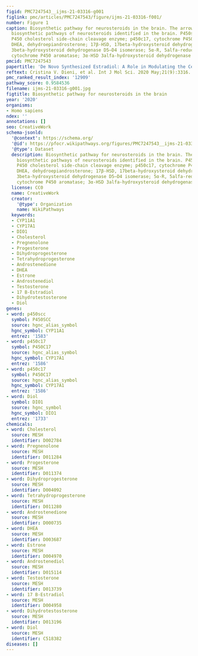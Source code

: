 ```yaml
---
figid: PMC7247543__ijms-21-03316-g001
figlink: pmc/articles/PMC7247543/figure/ijms-21-03316-f001/
number: Figure 1
caption: Biosynthetic pathway for neurosteroids in the brain. The arrows indicate
  biosynthetic pathways of neurosteroids identified in the brain. P450scc, Cytochrome
  P450 cholesterol side-chain cleavage enzyme; p450c17, cytochrome P450 17a-hydroxylase/C17;
  DHEA, dehydroepiandrosterone; 17β-HSD, 17beta-hydroxysteroid dehydrogenase; 3β-HSD
  3beta-hydroxysteroid dehydrogenase D5–D4 isomerase; 5α-R, 5alfa-reductase; p450ARO,
  cytochrome P450 aromatase; 3α-HSD 3alfa-hydroxysteroid dehydrogenase D5–D4 isomerase.
pmcid: PMC7247543
papertitle: 'De Novo Synthesized Estradiol: A Role in Modulating the Cerebellar Function.'
reftext: Cristina V. Dieni, et al. Int J Mol Sci. 2020 May;21(9):3316.
pmc_ranked_result_index: '12909'
pathway_score: 0.9584536
filename: ijms-21-03316-g001.jpg
figtitle: Biosynthetic pathway for neurosteroids in the brain
year: '2020'
organisms:
- Homo sapiens
ndex: ''
annotations: []
seo: CreativeWork
schema-jsonld:
  '@context': https://schema.org/
  '@id': https://pfocr.wikipathways.org/figures/PMC7247543__ijms-21-03316-g001.html
  '@type': Dataset
  description: Biosynthetic pathway for neurosteroids in the brain. The arrows indicate
    biosynthetic pathways of neurosteroids identified in the brain. P450scc, Cytochrome
    P450 cholesterol side-chain cleavage enzyme; p450c17, cytochrome P450 17a-hydroxylase/C17;
    DHEA, dehydroepiandrosterone; 17β-HSD, 17beta-hydroxysteroid dehydrogenase; 3β-HSD
    3beta-hydroxysteroid dehydrogenase D5–D4 isomerase; 5α-R, 5alfa-reductase; p450ARO,
    cytochrome P450 aromatase; 3α-HSD 3alfa-hydroxysteroid dehydrogenase D5–D4 isomerase.
  license: CC0
  name: CreativeWork
  creator:
    '@type': Organization
    name: WikiPathways
  keywords:
  - CYP11A1
  - CYP17A1
  - DIO1
  - Cholesterol
  - Pregnenolone
  - Progesterone
  - Dihydroprogesterone
  - Tetrahydroprogesterone
  - Androstenedione
  - DHEA
  - Estrone
  - Androstenediol
  - Testosterone
  - 17 B-Estradiol
  - Dihydrotestosterone
  - Diol
genes:
- word: p450scc
  symbol: P450SCC
  source: hgnc_alias_symbol
  hgnc_symbol: CYP11A1
  entrez: '1583'
- word: p450c17
  symbol: P450C17
  source: hgnc_alias_symbol
  hgnc_symbol: CYP17A1
  entrez: '1586'
- word: p450c17
  symbol: P450C17
  source: hgnc_alias_symbol
  hgnc_symbol: CYP17A1
  entrez: '1586'
- word: Diol
  symbol: DIO1
  source: hgnc_symbol
  hgnc_symbol: DIO1
  entrez: '1733'
chemicals:
- word: Cholesterol
  source: MESH
  identifier: D002784
- word: Pregnenolone
  source: MESH
  identifier: D011284
- word: Progesterone
  source: MESH
  identifier: D011374
- word: Dihydroprogesterone
  source: MESH
  identifier: D004092
- word: Tetrahydroprogesterone
  source: MESH
  identifier: D011280
- word: Androstenedione
  source: MESH
  identifier: D000735
- word: DHEA
  source: MESH
  identifier: D003687
- word: Estrone
  source: MESH
  identifier: D004970
- word: Androstenediol
  source: MESH
  identifier: D015114
- word: Testosterone
  source: MESH
  identifier: D013739
- word: 17 B-Estradiol
  source: MESH
  identifier: D004958
- word: Dihydrotestosterone
  source: MESH
  identifier: D013196
- word: Diol
  source: MESH
  identifier: C518382
diseases: []
---
```

